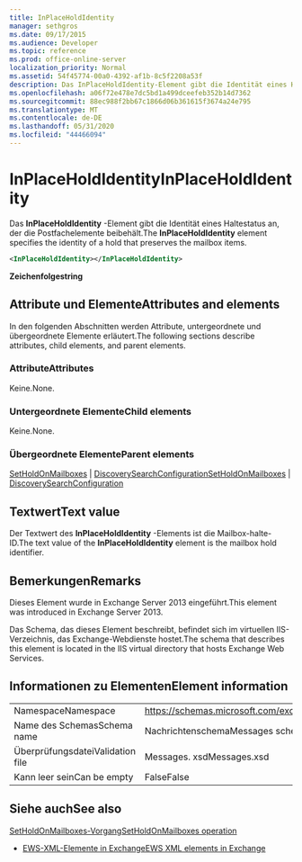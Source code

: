 ```yaml
---
title: InPlaceHoldIdentity
manager: sethgros
ms.date: 09/17/2015
ms.audience: Developer
ms.topic: reference
ms.prod: office-online-server
localization_priority: Normal
ms.assetid: 54f45774-00a0-4392-af1b-8c5f2208a53f
description: Das InPlaceHoldIdentity-Element gibt die Identität eines Haltestatus an, der die Postfachelemente beibehält.
ms.openlocfilehash: a06f72e478e7dc5bd1a499dceefeb352b14d7362
ms.sourcegitcommit: 88ec988f2bb67c1866d06b361615f3674a24e795
ms.translationtype: MT
ms.contentlocale: de-DE
ms.lasthandoff: 05/31/2020
ms.locfileid: "44466094"
---
```

# <a name="inplaceholdidentity"></a><span data-ttu-id="ce36e-103">InPlaceHoldIdentity</span><span class="sxs-lookup"><span data-stu-id="ce36e-103">InPlaceHoldIdentity</span></span>

<span data-ttu-id="ce36e-104">Das **InPlaceHoldIdentity** -Element gibt die Identität eines Haltestatus an, der die Postfachelemente beibehält.</span><span class="sxs-lookup"><span data-stu-id="ce36e-104">The **InPlaceHoldIdentity** element specifies the identity of a hold that preserves the mailbox items.</span></span> 
  
```XML
<InPlaceHoldIdentity></InPlaceHoldIdentity>
```

 <span data-ttu-id="ce36e-105">**Zeichenfolge**</span><span class="sxs-lookup"><span data-stu-id="ce36e-105">**string**</span></span>
## <a name="attributes-and-elements"></a><span data-ttu-id="ce36e-106">Attribute und Elemente</span><span class="sxs-lookup"><span data-stu-id="ce36e-106">Attributes and elements</span></span>

<span data-ttu-id="ce36e-107">In den folgenden Abschnitten werden Attribute, untergeordnete und übergeordnete Elemente erläutert.</span><span class="sxs-lookup"><span data-stu-id="ce36e-107">The following sections describe attributes, child elements, and parent elements.</span></span>
  
### <a name="attributes"></a><span data-ttu-id="ce36e-108">Attribute</span><span class="sxs-lookup"><span data-stu-id="ce36e-108">Attributes</span></span>

<span data-ttu-id="ce36e-109">Keine.</span><span class="sxs-lookup"><span data-stu-id="ce36e-109">None.</span></span>
  
### <a name="child-elements"></a><span data-ttu-id="ce36e-110">Untergeordnete Elemente</span><span class="sxs-lookup"><span data-stu-id="ce36e-110">Child elements</span></span>

<span data-ttu-id="ce36e-111">Keine.</span><span class="sxs-lookup"><span data-stu-id="ce36e-111">None.</span></span>
  
### <a name="parent-elements"></a><span data-ttu-id="ce36e-112">Übergeordnete Elemente</span><span class="sxs-lookup"><span data-stu-id="ce36e-112">Parent elements</span></span>

<span data-ttu-id="ce36e-113">[SetHoldOnMailboxes](setholdonmailboxes.md)  |  [DiscoverySearchConfiguration](discoverysearchconfiguration.md)</span><span class="sxs-lookup"><span data-stu-id="ce36e-113">[SetHoldOnMailboxes](setholdonmailboxes.md) | [DiscoverySearchConfiguration](discoverysearchconfiguration.md)</span></span>
  
## <a name="text-value"></a><span data-ttu-id="ce36e-114">Textwert</span><span class="sxs-lookup"><span data-stu-id="ce36e-114">Text value</span></span>

<span data-ttu-id="ce36e-115">Der Textwert des **InPlaceHoldIdentity** -Elements ist die Mailbox-halte-ID.</span><span class="sxs-lookup"><span data-stu-id="ce36e-115">The text value of the **InPlaceHoldIdentity** element is the mailbox hold identifier.</span></span> 
  
## <a name="remarks"></a><span data-ttu-id="ce36e-116">Bemerkungen</span><span class="sxs-lookup"><span data-stu-id="ce36e-116">Remarks</span></span>

<span data-ttu-id="ce36e-117">Dieses Element wurde in Exchange Server 2013 eingeführt.</span><span class="sxs-lookup"><span data-stu-id="ce36e-117">This element was introduced in Exchange Server 2013.</span></span>
  
<span data-ttu-id="ce36e-118">Das Schema, das dieses Element beschreibt, befindet sich im virtuellen IIS-Verzeichnis, das Exchange-Webdienste hostet.</span><span class="sxs-lookup"><span data-stu-id="ce36e-118">The schema that describes this element is located in the IIS virtual directory that hosts Exchange Web Services.</span></span>
  
## <a name="element-information"></a><span data-ttu-id="ce36e-119">Informationen zu Elementen</span><span class="sxs-lookup"><span data-stu-id="ce36e-119">Element information</span></span>

|||
|:-----|:-----|
|<span data-ttu-id="ce36e-120">Namespace</span><span class="sxs-lookup"><span data-stu-id="ce36e-120">Namespace</span></span>  <br/> |https://schemas.microsoft.com/exchange/services/2006/messages  <br/> |
|<span data-ttu-id="ce36e-121">Name des Schemas</span><span class="sxs-lookup"><span data-stu-id="ce36e-121">Schema name</span></span>  <br/> |<span data-ttu-id="ce36e-122">Nachrichtenschema</span><span class="sxs-lookup"><span data-stu-id="ce36e-122">Messages schema</span></span>  <br/> |
|<span data-ttu-id="ce36e-123">Überprüfungsdatei</span><span class="sxs-lookup"><span data-stu-id="ce36e-123">Validation file</span></span>  <br/> |<span data-ttu-id="ce36e-124">Messages. xsd</span><span class="sxs-lookup"><span data-stu-id="ce36e-124">Messages.xsd</span></span>  <br/> |
|<span data-ttu-id="ce36e-125">Kann leer sein</span><span class="sxs-lookup"><span data-stu-id="ce36e-125">Can be empty</span></span>  <br/> |<span data-ttu-id="ce36e-126">False</span><span class="sxs-lookup"><span data-stu-id="ce36e-126">False</span></span>  <br/> |
   
## <a name="see-also"></a><span data-ttu-id="ce36e-127">Siehe auch</span><span class="sxs-lookup"><span data-stu-id="ce36e-127">See also</span></span>



[<span data-ttu-id="ce36e-128">SetHoldOnMailboxes-Vorgang</span><span class="sxs-lookup"><span data-stu-id="ce36e-128">SetHoldOnMailboxes operation</span></span>](setholdonmailboxes-operation.md)


- [<span data-ttu-id="ce36e-129">EWS-XML-Elemente in Exchange</span><span class="sxs-lookup"><span data-stu-id="ce36e-129">EWS XML elements in Exchange</span></span>](ews-xml-elements-in-exchange.md)

